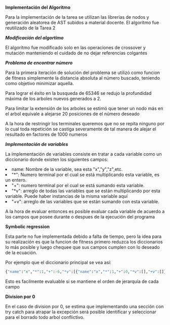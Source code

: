 **Implementación del Algoritmo**

Para la implementación de la tarea se utilizan las librerias de nodos y generación aleatorea de AST subidos a material docente. El algoritmo
fue reutilizado de la Tarea 2

***Modificación del algortimo***

El algoritmo fue modificado solo en las operaciones de crossover y mutación manteniendo el cuidado de no dejar referencias colgantes

***Problema de encontrar número***

Para la primera iteración de solución del problema se utilizó como funcion de fitness simplemente la distancia absoluta al número buscado, teniendo
como objetivo minimizar aquella.

Para lograr el éxito en la busqueda de 65346 se redujo la profundidad máxima de los arboles nuevos generados a 2.

Para limitar la extensión de los arboles se estimó que tener un nodo más en el arbol equivale a alejarse 20 posiciones de el número deseado

A la hora de restringir los terminales queremos que no se repita ninguno por lo cual toda repetición se castiga severamente de tal manera de alejar el
resultado en factores de 1000 numeros

***Implementación de variables***

La implementación de variables consiste en tratar a cada variable como un diccionario donde existen los siguientes campos:
<li> name: Nombre de la variable, sea esta "x","y","z",etc.
<li> "*": Numero terminal por el cual se está multiplicando esta variable, es un entero.
<li> "+": numero terminal por el cual se está sumando esta variable.
<li> "*v": arreglo de todas las variables que se están multiplicando por esta variable. Puede haber instancias de la misma variable aquí
<li> "+v": arreglo de las variables que se están sumando con esta variable.

A la hora de evaluar entonces es posible evaluar cada variable de acuerdo a los campos que posee durante o despues de la ejecución del programa


**Symbolic regression**

Esta parte no fue implementada debido a falta de tiempo, pero la idea para su realización es que la funcion de fitness primero
reduzca los diccionarios lo más posible y luego chequee que sus campos cumplen con lo deseado de la ecuación. 

Por ejemplo que el diccionario principal se vea así:

```python
{"name":"x","*":1,"+":-6,"*v":[{"name":"x","*":1,"+":0,"*v":[],"+v":[]}],"+v":[{"name":"x","*":1,"+":0,"*v":[],"+v":[]}]}
```
Esto es facilmente evaluable si se mantiene el orden de jerarquía de cada campo

**Division por 0**


En el caso de division por 0, se estima que implementando una sección con try catch para atrapar la excepción será posible identificar y seleccionar para el borrado
todo arbol conflictivo.


